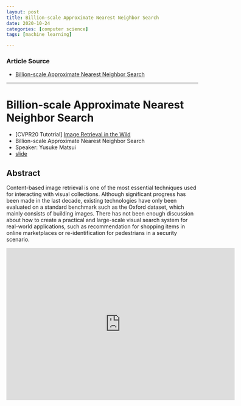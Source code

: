 ```yaml
---
layout: post
title: Billion-scale Approximate Nearest Neighbor Search
date: 2020-10-24
categories: [computer science]
tags: [machine learning]

---
```


### Article Source
* [Billion-scale Approximate Nearest Neighbor Search](hhttps://www.youtube.com/watch?v=SKrHs03i08Q)

----

# Billion-scale Approximate Nearest Neighbor Search

* [CVPR20 Tutotrial] [Image Retrieval in the Wild](https://matsui528.github.io/cvpr2020_tutorial_retrieval/)
* Billion-scale Approximate Nearest Neighbor Search 
* Speaker: Yusuke Matsui
* [slide ](https://speakerdeck.com/matsui_528/cvpr20-tutorial-billion-scale-approximate-nearest-neighbor-search)

## Abstract

Content-based image retrieval is one of the most essential techniques used for interacting with visual collections. Although significant progress has been made in the last decade, existing technologies have only been evaluated on a standard benchmark such as the Oxford dataset, which mainly consists of building images. There has not been enough discussion about how to create a practical and large-scale visual search system for real-world applications, such as recommendation for shopping items in online marketplaces or re-identification for pedestrians in a security scenario. 


<iframe width="600" height="400" src="https://www.youtube.com/embed/SKrHs03i08Q" frameborder="0" allow="accelerometer; autoplay; clipboard-write; encrypted-media; gyroscope; picture-in-picture" allowfullscreen></iframe>